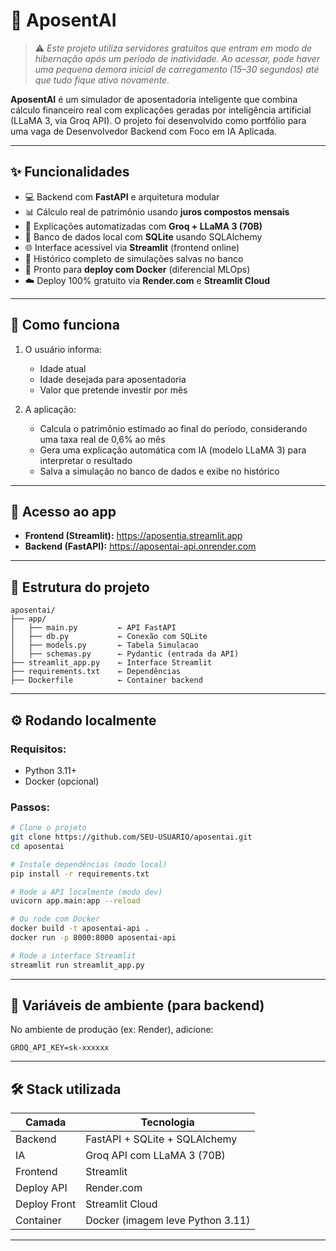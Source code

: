 # 🧠 AposentAI

> ⚠️ *Este projeto utiliza servidores gratuitos que entram em modo de hibernação após um período de inatividade. Ao acessar, pode haver uma pequena demora inicial de carregamento (15–30 segundos) até que tudo fique ativo novamente.*

**AposentAI** é um simulador de aposentadoria inteligente que combina cálculo financeiro real com explicações geradas por inteligência artificial (LLaMA 3, via Groq API). O projeto foi desenvolvido como portfólio para uma vaga de Desenvolvedor Backend com Foco em IA Aplicada.

---

## ✨ Funcionalidades

- 💻 Backend com **FastAPI** e arquitetura modular
- 📊 Cálculo real de patrimônio usando **juros compostos mensais**
- 🤖 Explicações automatizadas com **Groq + LLaMA 3 (70B)**
- 💾 Banco de dados local com **SQLite** usando SQLAlchemy
- 🌐 Interface acessível via **Streamlit** (frontend online)
- 📂 Histórico completo de simulações salvas no banco
- 🐳 Pronto para **deploy com Docker** (diferencial MLOps)
- ☁️ Deploy 100% gratuito via **Render.com** e **Streamlit Cloud**

---

## 🧠 Como funciona

1. O usuário informa:
   - Idade atual
   - Idade desejada para aposentadoria
   - Valor que pretende investir por mês

2. A aplicação:
   - Calcula o patrimônio estimado ao final do período, considerando uma taxa real de 0,6% ao mês
   - Gera uma explicação automática com IA (modelo LLaMA 3) para interpretar o resultado
   - Salva a simulação no banco de dados e exibe no histórico

---

## 🔗 Acesso ao app

- **Frontend (Streamlit):** https://aposentia.streamlit.app  
- **Backend (FastAPI):** https://aposentai-api.onrender.com  

---

## 📂 Estrutura do projeto

```
aposentai/
├── app/
│   ├── main.py         ← API FastAPI
│   ├── db.py           ← Conexão com SQLite
│   ├── models.py       ← Tabela Simulacao
│   ├── schemas.py      ← Pydantic (entrada da API)
├── streamlit_app.py    ← Interface Streamlit
├── requirements.txt    ← Dependências
├── Dockerfile          ← Container backend
```

---

## ⚙️ Rodando localmente

### Requisitos:
- Python 3.11+
- Docker (opcional)

### Passos:

```bash
# Clone o projeto
git clone https://github.com/SEU-USUARIO/aposentai.git
cd aposentai

# Instale dependências (modo local)
pip install -r requirements.txt

# Rode a API localmente (modo dev)
uvicorn app.main:app --reload

# Ou rode com Docker
docker build -t aposentai-api .
docker run -p 8000:8000 aposentai-api

# Rode a interface Streamlit
streamlit run streamlit_app.py
```

---

## 🔐 Variáveis de ambiente (para backend)

No ambiente de produção (ex: Render), adicione:

```
GROQ_API_KEY=sk-xxxxxx
```

---

## 🛠 Stack utilizada

| Camada       | Tecnologia                           |
|--------------|---------------------------------------|
| Backend      | FastAPI + SQLite + SQLAlchemy         |
| IA           | Groq API com LLaMA 3 (70B)            |
| Frontend     | Streamlit                             |
| Deploy API   | Render.com                            |
| Deploy Front | Streamlit Cloud                       |
| Container    | Docker (imagem leve Python 3.11)      |

---
